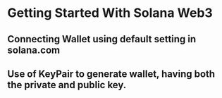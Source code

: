 # Getting Started With Solana Web3

## Connecting Wallet using default setting in solana.com

## Use of KeyPair to generate wallet, having both the private and public key.